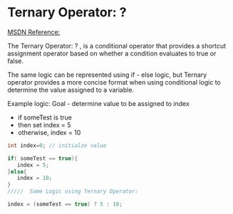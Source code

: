# Ternary Operator: ?

[MSDN Reference:](https://msdn.microsoft.com/en-us/library/ty67wk28.aspx)

The Ternary Operator: ? , is a conditional operator that provides a shortcut assignment operator based on whether a condition evaluates to true or false. 

The same logic can be represented using if - else logic, but Ternary operator provides a more concise format when using conditional logic to determine the value assigned to a variable.

Example logic: Goal - determine value to be assigned to index  
* if someTest is true
* then set index = 5
* otherwise, index = 10

```C#
int index=0; // initialze value

if( someTest == true){
   index = 5;
}else{
   index = 10;
}
/////  Same Logic using Ternary Operator:

index = (someTest == true) ? 5 : 10;  
```


